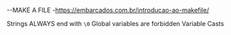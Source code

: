 --MAKE A FILE
-https://embarcados.com.br/introducao-ao-makefile/

Strings ALWAYS end with `\0`
Global variables are forbidden
Variable Casts
